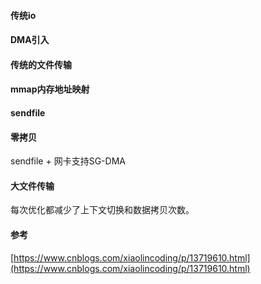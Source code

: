 #### 传统io
<!-- @import "../image/传统io.png" -->

#### DMA引入
<!-- @import "../image/DMA引入.png" -->

#### 传统的文件传输
<!-- @import "../image/最早文件传输.png" -->

#### mmap内存地址映射
<!-- @import "../image/mmap内存地址映射.png" -->

#### sendfile
<!-- @import "../image/sendfile.png" -->

#### 零拷贝

sendfile + 网卡支持SG-DMA
<!-- @import "../image/零拷贝.png" -->

#### 大文件传输
<!-- @import "../image/大文件传输.png" -->



每次优化都减少了上下文切换和数据拷贝次数。


#### 参考
[https://www.cnblogs.com/xiaolincoding/p/13719610.html](https://www.cnblogs.com/xiaolincoding/p/13719610.html)
